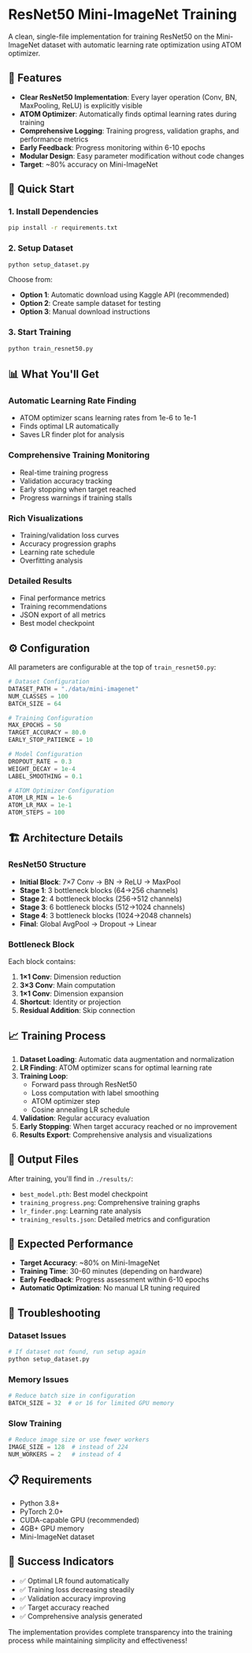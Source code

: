 # ResNet50 Mini-ImageNet Training

A clean, single-file implementation for training ResNet50 on the Mini-ImageNet dataset with automatic learning rate optimization using ATOM optimizer.

## 🎯 Features

- **Clear ResNet50 Implementation**: Every layer operation (Conv, BN, MaxPooling, ReLU) is explicitly visible
- **ATOM Optimizer**: Automatically finds optimal learning rates during training
- **Comprehensive Logging**: Training progress, validation graphs, and performance metrics
- **Early Feedback**: Progress monitoring within 6-10 epochs
- **Modular Design**: Easy parameter modification without code changes
- **Target**: ~80% accuracy on Mini-ImageNet

## 🚀 Quick Start

### 1. Install Dependencies

```bash
pip install -r requirements.txt
```

### 2. Setup Dataset

```bash
python setup_dataset.py
```

Choose from:
- **Option 1**: Automatic download using Kaggle API (recommended)
- **Option 2**: Create sample dataset for testing
- **Option 3**: Manual download instructions

### 3. Start Training

```bash
python train_resnet50.py
```

## 📊 What You'll Get

### Automatic Learning Rate Finding
- ATOM optimizer scans learning rates from 1e-6 to 1e-1
- Finds optimal LR automatically
- Saves LR finder plot for analysis

### Comprehensive Training Monitoring
- Real-time training progress
- Validation accuracy tracking
- Early stopping when target reached
- Progress warnings if training stalls

### Rich Visualizations
- Training/validation loss curves
- Accuracy progression graphs
- Learning rate schedule
- Overfitting analysis

### Detailed Results
- Final performance metrics
- Training recommendations
- JSON export of all metrics
- Best model checkpoint

## ⚙️ Configuration

All parameters are configurable at the top of `train_resnet50.py`:

```python
# Dataset Configuration
DATASET_PATH = "./data/mini-imagenet"
NUM_CLASSES = 100
BATCH_SIZE = 64

# Training Configuration
MAX_EPOCHS = 50
TARGET_ACCURACY = 80.0
EARLY_STOP_PATIENCE = 10

# Model Configuration
DROPOUT_RATE = 0.3
WEIGHT_DECAY = 1e-4
LABEL_SMOOTHING = 0.1

# ATOM Optimizer Configuration
ATOM_LR_MIN = 1e-6
ATOM_LR_MAX = 1e-1
ATOM_STEPS = 100
```

## 🏗️ Architecture Details

### ResNet50 Structure
- **Initial Block**: 7×7 Conv → BN → ReLU → MaxPool
- **Stage 1**: 3 bottleneck blocks (64→256 channels)
- **Stage 2**: 4 bottleneck blocks (256→512 channels)
- **Stage 3**: 6 bottleneck blocks (512→1024 channels)
- **Stage 4**: 3 bottleneck blocks (1024→2048 channels)
- **Final**: Global AvgPool → Dropout → Linear

### Bottleneck Block
Each block contains:
1. **1×1 Conv**: Dimension reduction
2. **3×3 Conv**: Main computation
3. **1×1 Conv**: Dimension expansion
4. **Shortcut**: Identity or projection
5. **Residual Addition**: Skip connection

## 📈 Training Process

1. **Dataset Loading**: Automatic data augmentation and normalization
2. **LR Finding**: ATOM optimizer scans for optimal learning rate
3. **Training Loop**: 
   - Forward pass through ResNet50
   - Loss computation with label smoothing
   - ATOM optimizer step
   - Cosine annealing LR schedule
4. **Validation**: Regular accuracy evaluation
5. **Early Stopping**: When target accuracy reached or no improvement
6. **Results Export**: Comprehensive analysis and visualizations

## 📁 Output Files

After training, you'll find in `./results/`:

- `best_model.pth`: Best model checkpoint
- `training_progress.png`: Comprehensive training graphs
- `lr_finder.png`: Learning rate analysis
- `training_results.json`: Detailed metrics and configuration

## 🎯 Expected Performance

- **Target Accuracy**: ~80% on Mini-ImageNet
- **Training Time**: 30-60 minutes (depending on hardware)
- **Early Feedback**: Progress assessment within 6-10 epochs
- **Automatic Optimization**: No manual LR tuning required

## 🔧 Troubleshooting

### Dataset Issues
```bash
# If dataset not found, run setup again
python setup_dataset.py
```

### Memory Issues
```python
# Reduce batch size in configuration
BATCH_SIZE = 32  # or 16 for limited GPU memory
```

### Slow Training
```python
# Reduce image size or use fewer workers
IMAGE_SIZE = 128  # instead of 224
NUM_WORKERS = 2   # instead of 4
```

## 📋 Requirements

- Python 3.8+
- PyTorch 2.0+
- CUDA-capable GPU (recommended)
- 4GB+ GPU memory
- Mini-ImageNet dataset

## 🎉 Success Indicators

- ✅ Optimal LR found automatically
- ✅ Training loss decreasing steadily
- ✅ Validation accuracy improving
- ✅ Target accuracy reached
- ✅ Comprehensive analysis generated

The implementation provides complete transparency into the training process while maintaining simplicity and effectiveness!